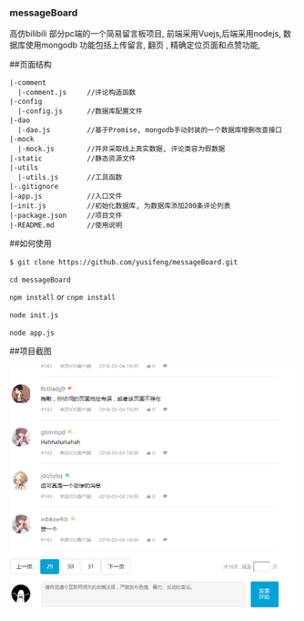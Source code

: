 ### messageBoard
高仿bilibili 部分pc端的一个简易留言板项目, 前端采用Vuejs,后端采用nodejs, 数据库使用mongodb
功能包括上传留言, 翻页 , 精确定位页面和点赞功能, 

##页面结构
```
|-comment
  |-comment.js     //评论构造函数
|-config
  |-config.js      //数据库配置文件
|-dao
  |-dao.js         //基于Promise, mongodb手动封装的一个数据库增删改查接口
|-mock
  |-mock.js        //并非采取线上真实数据, 评论类容为假数据
|-static           //静态资源文件
|-utils
  |-utils.js       //工具函数
|-.gitignore
|-app.js           //入口文件
|-init.js          //初始化数据库, 为数据库添加200条评论列表
|-package.json     //项目文件
|-README.md        //使用说明
```

##如何使用

`$ git clone https://github.com/yusifeng/messageBoard.git`

`cd messageBoard`

`npm install` or `cnpm install`

`node init.js`

`node app.js`

##项目截图

![image](/static/asset/image/ceshi.png)
